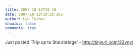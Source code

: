 ```yaml
---
title: 2007-10-12T19-29
date: 2007-10-12T19:29:36Z
author: Lee Turner
showtoc: false
comments: true
---
```


Just posted 'Trip up to Stourbridge' - http://tinyurl.com/23vnyl

